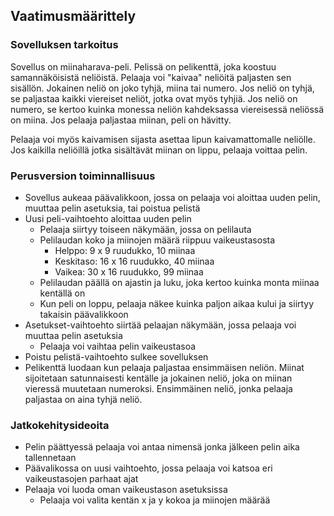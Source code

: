 ## Vaatimusmäärittely ##
### Sovelluksen tarkoitus ###
Sovellus on miinaharava-peli. Pelissä on pelikenttä, joka koostuu samannäköisistä neliöistä. Pelaaja voi "kaivaa" neliöitä paljasten sen sisällön. Jokainen neliö on joko tyhjä, miina tai numero. Jos neliö on tyhjä, se paljastaa kaikki viereiset neliöt, jotka ovat myös tyhjiä. Jos neliö on numero, se kertoo kuinka monessa neliön kahdeksassa viereisessä neliössä on miina. Jos pelaaja paljastaa miinan, peli on hävitty.

Pelaaja voi myös kaivamisen sijasta asettaa lipun kaivamattomalle neliölle. Jos kaikilla neliöillä jotka sisältävät miinan on lippu, pelaaja voittaa pelin.

### Perusversion toiminnallisuus ###
* Sovellus aukeaa päävalikkoon, jossa on pelaaja voi aloittaa uuden pelin, muuttaa pelin asetuksia, tai poistua pelistä
* Uusi peli-vaihtoehto aloittaa uuden pelin
  * Pelaaja siirtyy toiseen näkymään, jossa on pelilauta
  * Pelilaudan koko ja miinojen määrä riippuu vaikeustasosta
    * Helppo: 9 x 9 ruudukko, 10 miinaa
    * Keskitaso: 16 x 16 ruudukko, 40 miinaa
    * Vaikea: 30 x 16 ruudukko, 99 miinaa
  * Pelilaudan päällä on ajastin ja luku, joka kertoo kuinka monta miinaa kentällä on
  * Kun peli on loppu, pelaaja näkee kuinka paljon aikaa kului ja siirtyy takaisin päävalikkoon
* Asetukset-vaihtoehto siirtää pelaajan näkymään, jossa pelaaja voi muuttaa pelin asetuksia
  * Pelaaja voi vaihtaa pelin vaikeustasoa
* Poistu pelistä-vaihtoehto sulkee sovelluksen
* Pelikenttä luodaan kun pelaaja paljastaa ensimmäisen neliön. Miinat sijoitetaan satunnaisesti kentälle ja jokainen neliö, joka on miinan vieressä muutetaan numeroksi. Ensimmäinen neliö, jonka pelaaja paljastaa on aina tyhjä neliö.
### Jatkokehitysideoita ###
* Pelin päättyessä pelaaja voi antaa nimensä jonka jälkeen pelin aika tallennetaan
* Päävalikossa on uusi vaihtoehto, jossa pelaaja voi katsoa eri vaikeustasojen parhaat ajat
* Pelaaja voi luoda oman vaikeustason asetuksissa
  * Pelaaja voi valita kentän x ja y kokoa ja miinojen määrää
